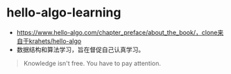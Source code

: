 # hello-algo-learning
- https://www.hello-algo.com/chapter_preface/about_the_book/，clone来自于krahets/hello-algo
- 数据结构和算法学习，旨在督促自己认真学习。
> Knowledge isn't free. You have to pay attention.

